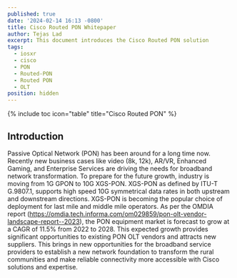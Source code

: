 ```yaml
---
published: true
date: '2024-02-14 16:13 -0800'
title: Cisco Routed PON Whitepaper
author: Tejas Lad
excerpt: This document introduces the Cisco Routed PON solution
tags:
  - iosxr
  - cisco
  - PON
  - Routed-PON
  - Routed PON
  - OLT
position: hidden
---
```

{% include toc icon="table" title="Cisco Routed PON" %}

## Introduction

Passive Optical Network (PON) has been around for a long time now. Recently new business cases like video (8k, 12k), AR/VR, Enhanced Gaming, and Enterprise Services are driving the needs for broadband network transformation. To prepare for the future growth, industry is moving from 1G GPON to 10G XGS-PON. XGS-PON as defined by ITU-T G.9807.1, supports high speed 10G symmetrical data rates in both upstream and downstream directions. XGS-PON is becoming the popular choice of deployment for last mile and middle mile operators. As per the OMDIA report (https://omdia.tech.informa.com/om029859/pon-olt-vendor-landscape-report--2023), the PON equipment market is forecast to grow at a CAGR of 11.5% from 2022 to 2028. This expected growth provides significant opportunities to existing PON OLT vendors and attracts new suppliers. This brings in new opportunities for the broadband service providers to establish a new network foundation to transform the rural communities and make reliable connectivity more accessible with Cisco solutions and expertise. 




